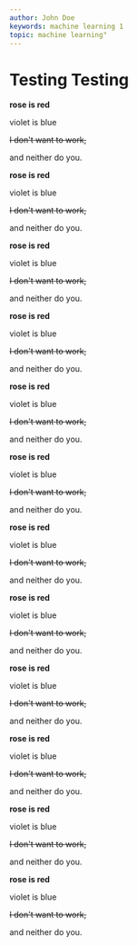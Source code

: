 ```yaml
---
author: John Doe
keywords: machine learning 1
topic: machine learning"
---
```


# Testing Testing

**rose is red**


violet is blue


~~I don't want to work,~~


and neither do you.

**rose is red**


violet is blue


~~I don't want to work,~~


and neither do you.

**rose is red**


violet is blue


~~I don't want to work,~~


and neither do you.

**rose is red**


violet is blue


~~I don't want to work,~~


and neither do you.

**rose is red**


violet is blue


~~I don't want to work,~~


and neither do you.

**rose is red**


violet is blue


~~I don't want to work,~~


and neither do you.

**rose is red**


violet is blue


~~I don't want to work,~~


and neither do you.

**rose is red**


violet is blue


~~I don't want to work,~~


and neither do you.

**rose is red**


violet is blue


~~I don't want to work,~~


and neither do you.

**rose is red**


violet is blue


~~I don't want to work,~~


and neither do you.

**rose is red**


violet is blue


~~I don't want to work,~~


and neither do you.

**rose is red**


violet is blue


~~I don't want to work,~~


and neither do you.

